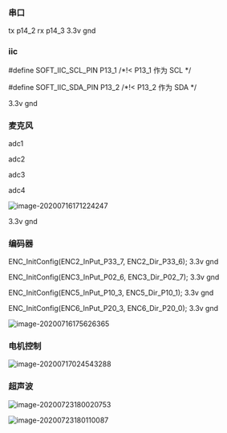 ### 串口 

tx p14_2    rx p14_3         3.3v   gnd



### iic

 \#define SOFT_IIC_SCL_PIN  P13_1  /*!< P13_1 作为 SCL */

\#define SOFT_IIC_SDA_PIN  P13_2  /*!< P13_2 作为 SDA */

 3.3v   gnd



### 麦克风

adc1

adc2

adc3

adc4

![image-20200716171224247](http://tuchuang.hanbaoaaa.xyz/image-20200716171224247.png)

 3.3v   gnd

### 编码器 

ENC_InitConfig(ENC2_InPut_P33_7, ENC2_Dir_P33_6); 3.3v   gnd

ENC_InitConfig(ENC3_InPut_P02_6, ENC3_Dir_P02_7); 3.3v   gnd

  ENC_InitConfig(ENC5_InPut_P10_3, ENC5_Dir_P10_1); 3.3v   gnd

  ENC_InitConfig(ENC6_InPut_P20_3, ENC6_Dir_P20_0); 3.3v   gnd

![image-20200716175626365](http://tuchuang.hanbaoaaa.xyz/image-20200716175626365.png)

### 电机控制

![image-20200717024543288](http://tuchuang.hanbaoaaa.xyz/image-20200717024543288.png)

### 超声波

![image-20200723180020753](http://tuchuang.hanbaoaaa.xyz/image-20200723180020753.png)

![image-20200723180110087](http://tuchuang.hanbaoaaa.xyz/image-20200723180110087.png)